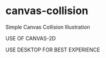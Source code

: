 # canvas-collision
Simple Canvas Collision Illustration

USE OF CANVAS-2D

USE DESKTOP FOR BEST EXPERIENCE
